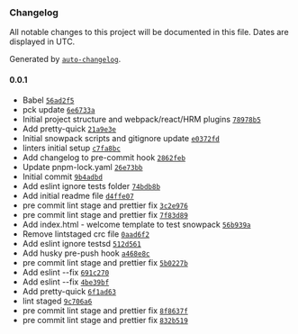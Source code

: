 ### Changelog

All notable changes to this project will be documented in this file. Dates are
displayed in UTC.

Generated by [`auto-changelog`](https://github.com/CookPete/auto-changelog).

#### 0.0.1

- Babel
  [`56ad2f5`](https://github.com/fifijo/battleships-modern-js/commit/56ad2f5f71d2f3aaa4d88b4afe1efd1441b3410d)
- pck update
  [`6e6733a`](https://github.com/fifijo/battleships-modern-js/commit/6e6733a5dbc40faa730b030cda98dd1aedc7bf96)
- Initial project structure and webpack/react/HRM plugins
  [`78978b5`](https://github.com/fifijo/battleships-modern-js/commit/78978b5617201d98de304962d1965769395a0f0d)
- Add pretty-quick
  [`21a9e3e`](https://github.com/fifijo/battleships-modern-js/commit/21a9e3e482f6949226c110253665afc8ed35cc0a)
- Initial snowpack scripts and gitignore update
  [`e0372fd`](https://github.com/fifijo/battleships-modern-js/commit/e0372fd8b9f5d997613bd20c3a2fb15de7d913bc)
- linters initial setup
  [`c7fa8bc`](https://github.com/fifijo/battleships-modern-js/commit/c7fa8bc235cfb310cf1f1649a91a379ad104e084)
- Add changelog to pre-commit hook
  [`2862feb`](https://github.com/fifijo/battleships-modern-js/commit/2862feb9abcb5d4bd9b883b1845ddd897ffa9002)
- Update pnpm-lock.yaml
  [`26e73bb`](https://github.com/fifijo/battleships-modern-js/commit/26e73bb840f27ccd9e92e4a77377f0b628c36361)
- Initial commit
  [`9b4adbd`](https://github.com/fifijo/battleships-modern-js/commit/9b4adbd233da03b04b2e5a6f4acad8e9d3d094d3)
- Add eslint ignore tests folder
  [`74bdb8b`](https://github.com/fifijo/battleships-modern-js/commit/74bdb8b0e0d5a954acf95b64f1b073f898df22cf)
- Add initial readme file
  [`d4ffe07`](https://github.com/fifijo/battleships-modern-js/commit/d4ffe077d62b7d0219342489269da0f30b19faa5)
- pre commit lint stage and prettier fix
  [`3c2e976`](https://github.com/fifijo/battleships-modern-js/commit/3c2e9763377e44411cbc7280fee038c8e0f81a8c)
- pre commit lint stage and prettier fix
  [`7f83d89`](https://github.com/fifijo/battleships-modern-js/commit/7f83d894a10ca9e678158bb42a2c27c60291df8c)
- Add index.html - welcome template to test snowpack
  [`56b939a`](https://github.com/fifijo/battleships-modern-js/commit/56b939adb36820b74c8f1080b84b2118b148798a)
- Remove lintstaged crc file
  [`0aad6f2`](https://github.com/fifijo/battleships-modern-js/commit/0aad6f2f5e089c6b9a7e2f8522247b6db5b3d453)
- Add eslint ignore testsd
  [`512d561`](https://github.com/fifijo/battleships-modern-js/commit/512d561df6890cc80cf7bc47102184a454c701c6)
- Add husky pre-push hook
  [`a468e8c`](https://github.com/fifijo/battleships-modern-js/commit/a468e8c69ffb18f1c9bcf23ea1f37a7123d22b45)
- pre commit lint stage and prettier fix
  [`5b0227b`](https://github.com/fifijo/battleships-modern-js/commit/5b0227b3c94c19d1b30727d39f8de5c68ef4ffdf)
- Add eslint --fix
  [`691c270`](https://github.com/fifijo/battleships-modern-js/commit/691c270d464167d575d0e447d14e1f3564c6fd7c)
- Add eslint --fix
  [`4be39bf`](https://github.com/fifijo/battleships-modern-js/commit/4be39bf0475b4059371a227c59a872fa98d9daa9)
- Add pretty-quick
  [`6f1ad63`](https://github.com/fifijo/battleships-modern-js/commit/6f1ad639f2e816dc2f61fafc0be8b1dc359828b4)
- lint staged
  [`9c706a6`](https://github.com/fifijo/battleships-modern-js/commit/9c706a6cf68de3b05bbfafb725bc5b3bc3a972aa)
- pre commit lint stage and prettier fix
  [`8f8637f`](https://github.com/fifijo/battleships-modern-js/commit/8f8637f86d4e25cb04fdc8c7ecb83a6186110ec6)
- pre commit lint stage and prettier fix
  [`832b519`](https://github.com/fifijo/battleships-modern-js/commit/832b51915894f2629e9d3e64ebd4ffdd20f6acc7)
